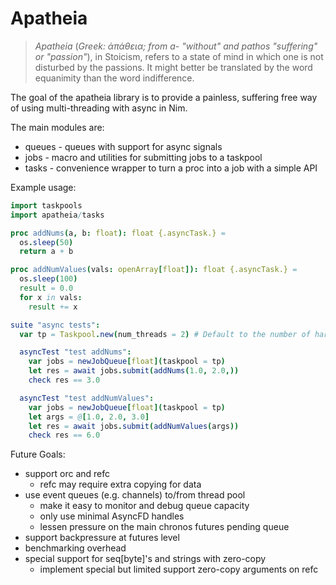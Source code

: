 
# Apatheia

> *Apatheia* (*Greek: ἀπάθεια; from a- "without" and pathos "suffering" or "passion"*), in Stoicism, refers to a state of mind in which one is not disturbed by the passions. It might better be translated by the word equanimity than the word indifference. 

The goal of the apatheia library is to provide a painless, suffering free way of using multi-threading with async in Nim. 

The main modules are:
- queues - queues with support for async signals
- jobs - macro and utilities for submitting jobs to a taskpool
- tasks - convenience wrapper to turn a proc into a job with a simple API

Example usage:

```nim
import taskpools
import apatheia/tasks

proc addNums(a, b: float): float {.asyncTask.} =
  os.sleep(50)
  return a + b

proc addNumValues(vals: openArray[float]): float {.asyncTask.} =
  os.sleep(100)
  result = 0.0
  for x in vals:
    result += x

suite "async tests":
  var tp = Taskpool.new(num_threads = 2) # Default to the number of hardware threads.

  asyncTest "test addNums":
    var jobs = newJobQueue[float](taskpool = tp)
    let res = await jobs.submit(addNums(1.0, 2.0,))
    check res == 3.0

  asyncTest "test addNumValues":
    var jobs = newJobQueue[float](taskpool = tp)
    let args = @[1.0, 2.0, 3.0]
    let res = await jobs.submit(addNumValues(args))
    check res == 6.0
```

Future Goals:

- support orc and refc
  + refc may require extra copying for data
- use event queues (e.g. channels) to/from thread pool 
  + make it easy to monitor and debug queue capacity
  + only use minimal AsyncFD handles
  + lessen pressure on the main chronos futures pending queue
- support backpressure at futures level
- benchmarking overhead
- special support for seq[byte]'s and strings with zero-copy
  + implement special but limited support zero-copy arguments on refc

